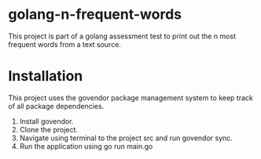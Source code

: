 # golang-n-frequent-words
This project is part of a golang assessment test to print out the n most frequent words from a text source.

# Installation
This project uses the govendor package management system to keep track of all package dependencies.
1. Install govendor.
2. Clone the project.
3. Navigate using terminal to the project src and run govendor sync.
4. Run the application using go run main.go
